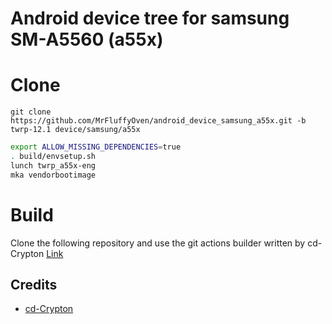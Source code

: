 # Android device tree for samsung SM-A5560 (a55x)
# Clone
    git clone https://github.com/MrFluffyOven/android_device_samsung_a55x.git -b twrp-12.1 device/samsung/a55x

```bash
export ALLOW_MISSING_DEPENDENCIES=true
. build/envsetup.sh
lunch twrp_a55x-eng
mka vendorbootimage
```
# Build
Clone the following repository and use the git actions builder written by cd-Crypton
[Link](https://github.com/TheNoobDevs/samsung_a55x_vendorbootimage-builder)

## Credits
- [cd-Crypton](https://github.com/cd-Crypton)
